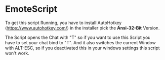 # EmoteScript

To get this script Running, you have to install AutoHotkey (https://www.autohotkey.com/) in the installer pick the **Ansi-32-Bit** Version.

The Script opens the Chat with "T" so if you want to use this Script you have to set your chat bind to "T".
And it also switches the current Window with ALT-ESC, so if you deactivated this in your windows settings this script won't work.
